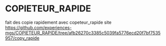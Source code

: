 # COPIETEUR_RAPIDE
fait des copie rapidement avec copeteur_rapide 
site https://github.com/experiences-mgs/COPIETEUR_RAPIDE/tree/afb26270c3385c5039fa5776ecd20f7bf7535957/copy_rapide
